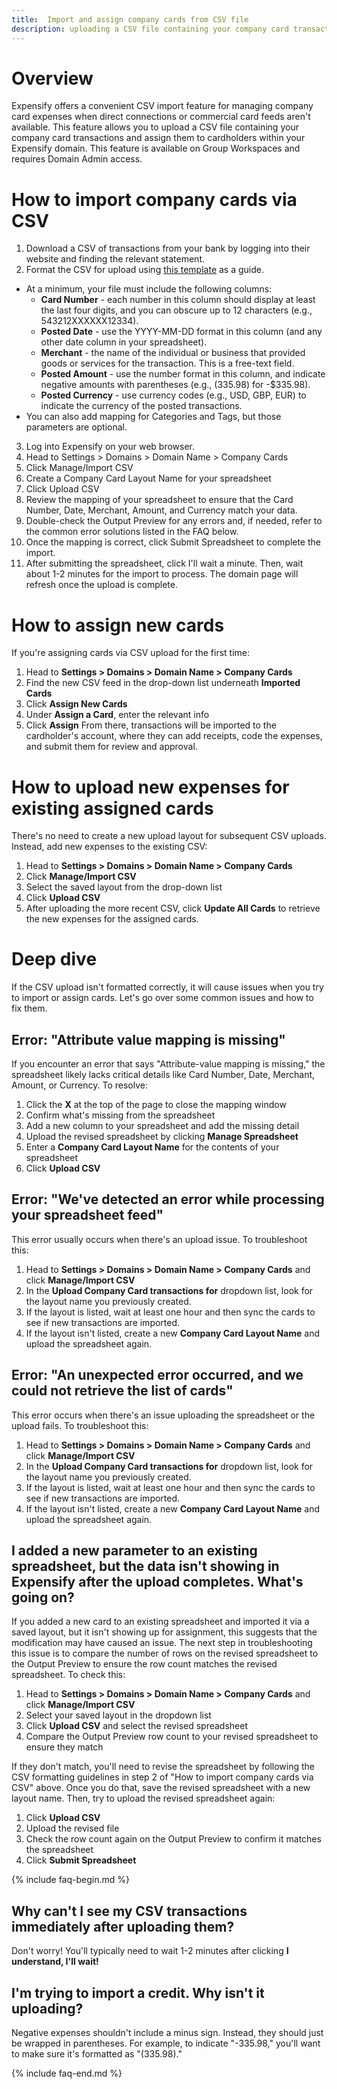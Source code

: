 ```yaml
---
title:  Import and assign company cards from CSV file
description: uploading a CSV file containing your company card transactions
---
```


# Overview
Expensify offers a convenient CSV import feature for managing company card expenses when direct connections or commercial card feeds aren't available. This feature allows you to upload a CSV file containing your company card transactions and assign them to cardholders within your Expensify domain.
This feature is available on Group Workspaces and requires Domain Admin access.

# How to import company cards via CSV
1. Download a CSV of transactions from your bank by logging into their website and finding the relevant statement.
2. Format the CSV for upload using [this template](https://s3-us-west-1.amazonaws.com/concierge-responses-expensify-com/uploads%2F1594908368712-Best+Example+CSV+for+Domains.csv) as a guide. 
- At a minimum, your file must include the following columns:
  - **Card Number** - each number in this column should display at least the last four digits, and you can obscure up to 12 characters 
(e.g., 543212XXXXXX12334).
  - **Posted Date** - use the YYYY-MM-DD format in this column (and any other date column in your spreadsheet).
  - **Merchant** - the name of the individual or business that provided goods or services for the transaction. This is a free-text field. 
  - **Posted Amount** - use the number format in this column, and indicate negative amounts with parentheses (e.g., (335.98) for -$335.98).
  - **Posted Currency** - use currency codes (e.g., USD, GBP, EUR) to indicate the currency of the posted transactions.
- You can also add mapping for Categories and Tags, but those parameters are optional. 
3. Log into Expensify on your web browser.
4. Head to Settings > Domains > Domain Name > Company Cards
5. Click Manage/Import CSV
6. Create a Company Card Layout Name for your spreadsheet
7. Click Upload CSV
8. Review the mapping of your spreadsheet to ensure that the Card Number, Date, Merchant, Amount, and Currency match your data. 
9. Double-check the Output Preview for any errors and, if needed, refer to the common error solutions listed in the FAQ below. 
10. Once the mapping is correct, click Submit Spreadsheet to complete the import.
11. After submitting the spreadsheet, click I'll wait a minute. Then, wait about 1-2 minutes for the import to process. The domain page will refresh once the upload is complete.

# How to assign new cards 
If you're assigning cards via CSV upload for the first time:
1. Head to **Settings > Domains > Domain Name > Company Cards**
2. Find the new CSV feed in the drop-down list underneath **Imported Cards**
3. Click **Assign New Cards**
4. Under **Assign a Card**, enter the relevant info
5. Click **Assign**
From there, transactions will be imported to the cardholder's account, where they can add receipts, code the expenses, and submit them for review and approval.

# How to upload new expenses for existing assigned cards
There's no need to create a new upload layout for subsequent CSV uploads. Instead, add new expenses to the existing CSV:
1. Head to **Settings > Domains > Domain Name > Company Cards**
2. Click **Manage/Import CSV**
3. Select the saved layout from the drop-down list
4. Click **Upload CSV**
5. After uploading the more recent CSV, click **Update All Cards** to retrieve the new expenses for the assigned cards.

# Deep dive
If the CSV upload isn't formatted correctly, it will cause issues when you try to import or assign cards. Let's go over some common issues and how to fix them. 

## Error: "Attribute value mapping is missing"
If you encounter an error that says "Attribute-value mapping is missing," the spreadsheet likely lacks critical details like Card Number, Date, Merchant, Amount, or Currency. To resolve:
1. Click the **X** at the top of the page to close the mapping window
2. Confirm what's missing from the spreadsheet
3. Add a new column to your spreadsheet and add the missing detail
4. Upload the revised spreadsheet by clicking **Manage Spreadsheet**
5. Enter a **Company Card Layout Name** for the contents of your spreadsheet
6. Click **Upload CSV**

## Error: "We've detected an error while processing your spreadsheet feed"
This error usually occurs when there's an upload issue. 
To troubleshoot this:
1. Head to **Settings > Domains > Domain Name > Company Cards** and click **Manage/Import CSV**
2. In the **Upload Company Card transactions for** dropdown list, look for the layout name you previously created.
3. If the layout is listed, wait at least one hour and then sync the cards to see if new transactions are imported. 
4. If the layout isn't listed, create a new **Company Card Layout Name** and upload the spreadsheet again.

## Error: "An unexpected error occurred, and we could not retrieve the list of cards"
This error occurs when there's an issue uploading the spreadsheet or the upload fails. 
To troubleshoot this: 
1. Head to **Settings > Domains > Domain Name > Company Cards** and click **Manage/Import CSV**
2. In the **Upload Company Card transactions for** dropdown list, look for the layout name you previously created.
3. If the layout is listed, wait at least one hour and then sync the cards to see if new transactions are imported. 
4. If the layout isn't listed, create a new **Company Card Layout Name** and upload the spreadsheet again.


## I added a new parameter to an existing spreadsheet, but the data isn't showing in Expensify after the upload completes. What's going on?
If you added a new card to an existing spreadsheet and imported it via a saved layout, but it isn't showing up for assignment, this suggests that the modification may have caused an issue.
The next step in troubleshooting this issue is to compare the number of rows on the revised spreadsheet to the Output Preview to ensure the row count matches the revised spreadsheet. 
To check this:
1. Head to **Settings > Domains > Domain Name > Company Cards** and click **Manage/Import CSV** 
2. Select your saved layout in the dropdown list
3. Click **Upload CSV** and select the revised spreadsheet
4. Compare the Output Preview row count to your revised spreadsheet to ensure they match


If they don't match, you'll need to revise the spreadsheet by following the CSV formatting guidelines in step 2 of "How to import company cards via CSV" above.
Once you do that, save the revised spreadsheet with a new layout name.
Then, try to upload the revised spreadsheet again: 

1. Click **Upload CSV**
2. Upload the revised file 
3. Check the row count again on the Output Preview to confirm it matches the spreadsheet
4. Click **Submit Spreadsheet**

{% include faq-begin.md %} 
## Why can't I see my CSV transactions immediately after uploading them?
Don't worry! You'll typically need to wait 1-2 minutes after clicking **I understand, I'll wait!**

## I'm trying to import a credit. Why isn't it uploading?
Negative expenses shouldn't include a minus sign. Instead, they should just be wrapped in parentheses. For example, to indicate "-335.98," you'll want to make sure it's formatted as "(335.98)."

{% include faq-end.md %}
